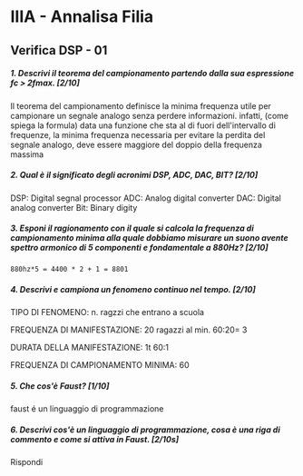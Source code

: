 # IIIA - Annalisa Filia

## Verifica DSP - 01

##### 1. Descrivi il teorema del campionamento partendo dalla sua espressione _fc > 2fmax_. [2/10]
Il teorema del campionamento definisce la minima frequenza utile per campionare un segnale analogo senza perdere informazioni. infatti, (come spiega la formula) data una funzione che sta al di fuori dell'intervallo di frequenze, la minima frequenza necessaria per evitare la perdita del segnale analogo, deve essere maggiore del doppio della frequenza massima

##### 2. Qual è il significato degli acronimi _DSP_, _ADC_, _DAC_, _BIT_? [2/10]
DSP: Digital segnal processor
ADC: Analog digital converter
DAC: Digital analog converter
Bit: Binary digity

##### 3. Esponi il ragionamento con il quale si calcola la frequenza di campionamento minima alla quale dobbiamo misurare un suono avente spettro armonico di 5 componenti e fondamentale a _880Hz_? [2/10]

```
880hz*5 = 4400 * 2 + 1 = 8801
```

##### 4. Descrivi e campiona un fenomeno continuo nel tempo. [2/10]

TIPO DI FENOMENO: n. ragzzi che entrano a scuola

FREQUENZA DI MANIFESTAZIONE: 20 ragazzi al min. 60:20= 3

DURATA DELLA MANIFESTAZIONE: 1t 60:1

FREQUENZA DI CAMPIONAMENTO MINIMA: 60

##### 5. Che cos'è _Faust_? [1/10]

faust é un linguaggio di programmazione

##### 6. Descrivi cos'è un linguaggio di programmazione, cosa è una riga di commento e come si attiva in _Faust_. [2/10s]

Rispondi

